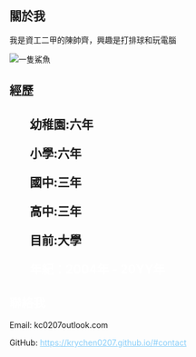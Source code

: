 <!DOCTYPE html>
<html lang="zh-Hant">
<meta charset="UTF-8">
  <meta name="viewport" content="width=device-width, initial-scale=1.0">
  <title>個人網頁</title>
  <link rel="stylesheet" href="styles.css">
</head>
<head>
  <style> body{background-image: url('https://plus.unsplash.com/premium_photo-1666273175617-e8d2834f4fc0? ixlib=rb-4.0.3&ixid=M3wxMjA3fDB8MHxzZWFyY2h8MXx8d2FsbHBhcGVyJTIwNGt8ZW58MHx8MHx8fDA%3D&w=1000&q=80');
      background-size: cover;
    }
  </style>
</head>
<body>
  <section>
    <h2>關於我</h2>
    <p>我是資工二甲的陳帥齊，興趣是打排球和玩電腦</p>
    <div id="profile-picture">
      <img src="https://encrypted-tbn0.gstatic.com/images?q=tbn:ANd9GcRwmUCbsLN5vlcKur9CnBD_yBKbCu83OxA-nQ&usqp=CAU" alt="一隻鯊魚">
    </div>
  </section>
  <section>
  <h2>經歷<h2>
    <ul>
        <p>幼稚園:六年</p>
        <p>小學:六年</p>
        <p>國中:三年</p>
        <p>高中:三年</p>
        <p>目前:大學</p>
        <p style="color:white;">年紀：2004年 - 20YY年</p>
     <ul>
       <body>
  </section>
  <section>
    <h2 style="color:white;">聯絡我</h2>
    <p style="color:#white;">Email: kc0207outlook.com</p>
    <p style="color:#white;"> GitHub: <a  style="color:#87cefa;" href="https://github.com/krychen0207.github.io">https://krychen0207.github.io/#contact</a></p>
  </section>
</body>
</html>
